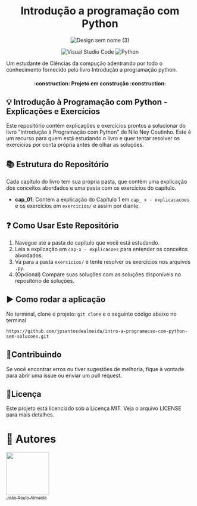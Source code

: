 <h1 align="center"> Introdução a programação com Python </h1>


<div align="center">

![Design sem nome (3)](https://github.com/jpsantosdealmeida/intro-a-programacao-com-python/assets/79612469/ead1585d-17f1-44bf-8935-2cf5f5f13c0e)

</div>

<div align="center">
    
![Visual Studio Code](https://img.shields.io/badge/Visual%20Studio%20Code-0078d7.svg?style=for-the-badge&logo=visual-studio-code&logoColor=white) 
![Python](https://img.shields.io/badge/python-3670A0?style=for-the-badge&logo=python&logoColor=ffdd54)

</div>
Um estudante de Ciências da compução adentrando por todo o conhecimento fornecido pelo livro Introdução a programação python.


<h4 align="center"> 
    :construction:  Projeto em construção  :construction:
</h4>

## 💡 Introdução à Programação com Python - Explicações e Exercícios<br>


Este repositório contém explicações e exercícios prontos a solucionar do livro "Introdução à Programação com Python" de Nilo Ney Coutinho. Este é um recurso para quem está estudando o livro e quer tentar resolver os exercícios por conta própria antes de olhar as soluções.<br>

## 📚 Estrutura do Repositório<br>


Cada capítulo do livro tem sua própria pasta, que contém uma explicação dos conceitos abordados e uma pasta com os exercícios do capítulo.
- **cap_01**: Contém a explicação do Capítulo 1 em `cap_ x - explicacacoes` e os exercícios em `exercicios/` e assim por diante.<br>


## ❓ Como Usar Este Repositório

1. Navegue até a pasta do capítulo que você está estudando.
2. Leia a explicação em `cap-x - explicacoes` para entender os conceitos abordados.
3. Vá para a pasta `exercicios/` e tente resolver os exercícios nos arquivos `.py`.
4. (Opcional) Compare suas soluções com as soluções disponíveis no repositório de soluções.


## :arrow_forward: Como rodar a aplicação <br>


No terminal, clone o projeto: `git clone` e o seguinte código abaixo no terminal
```
https://github.com/jpsantosdealmeida/intro-a-programacao-com-python-sem-solucoes.git
```

## 👐Contribuindo<br>


Se você encontrar erros ou tiver sugestões de melhoria, fique à vontade para abrir uma issue ou enviar um pull request.

## 📄Licença<br>


Este projeto está licenciado sob a Licença MIT. Veja o arquivo LICENSE para mais detalhes.



# 👤 Autores

 [<img loading="lazy" src="https://avatars.githubusercontent.com/u/79612469?s=400&u=d066036ced6ede3832b29b5a666797ebf85b9a04&v=4" width=115><br><sub>João Paulo Almeida</sub>](https://github.com/jpsantosdealmeida)


